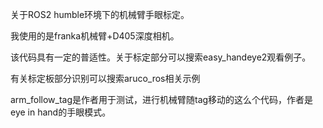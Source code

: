 关于ROS2 humble环境下的机械臂手眼标定。

我使用的是franka机械臂+D405深度相机。

该代码具有一定的普适性。关于标定部分可以搜索easy_handeye2观看例子。

有关标定板部分识别可以搜索aruco_ros相关示例

arm_follow_tag是作者用于测试，进行机械臂随tag移动的这么个代码，作者是eye in hand的手眼模式。